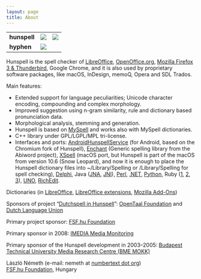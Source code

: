 ```yaml
---
layout: page
title: About
---
```

<table>
<tr>
  <td><b>hunspell</b></td>
  <td><a href="https://travis-ci.org/hunspell/hunspell"><img src="https://travis-ci.org/hunspell/hunspell.svg?branch=master"></a></td>
  <td><a href="https://ci.appveyor.com/project/hunspell-bot/hunspell-n4uof"><img src="https://ci.appveyor.com/api/projects/status/ecxsq3s4j2b9n965/branch/master?svg=true"></a></td>
</tr>
<tr>
  <td><b>hyphen</b></td>
  <td><a href="https://travis-ci.org/hunspell/hyphen"><img src="https://travis-ci.org/hunspell/hyphen.svg?branch=master"></a></td>
  <td></td>
</tr>
</table>

Hunspell is the spell checker of [LibreOffice](http://www.libreoffice.org/), [OpenOffice.org](http://www.openoffice.org/), [Mozilla Firefox 3 & Thunderbird](http://www.mozilla.com/en-US), Google Chrome, and it is also used by proprietary software packages, like macOS, InDesign, memoQ, Opera and SDL Trados.

Main features:

* Extended support for language peculiarities; Unicode character encoding, compounding and complex morphology.
* Improved suggestion using n-gram similarity, rule and dictionary based pronunciation data.
* Morphological analysis, stemming and generation.
* Hunspell is based on [MySpell](http://lingucomponent.openoffice.org/MySpell-3.zip) and works also with MySpell dictionaries.
* C++ library under GPL/LGPL/MPL tri-license.
* Interfaces and ports: [AndroidHunspellService](https://github.com/mweimerskirch/AndroidHunspellService) (for Android, based on the Chromium fork of Hunspell), [Enchant](http://www.abisource.com/enchant/) (Generic spelling library from the Abiword project), [XSpell](http://sourceforge.net/projects/openxspell/) (macOS port, but Hunspell is part of the macOS from version 10.6 (Snow Leopard), and now it is enough to place the Hunspell dictionary files into ~/Library/Spelling or /Library/Spelling for spell checking), [Delphi](http://downloads.sourceforge.net/hunspell/delphi.zip), Java ([JNA](http://dion.swamp.dk/hunspell.html), [JNI](http://tkltrans.sourceforge.net/magyar/huncheck.tar.gz)), [Perl](http://search.cpan.org/~eleonora/text_hunspell_1.2/Hunspell.pm), [.NET](http://nhunspell.sourceforge.net/), [Python](https://pypi.python.org/pypi/org.keyphrene), Ruby ([1](http://rubyforge.org/projects/ruby-hunspell/), [2](http://rubyforge.org/projects/hunspell), [3](http://rubygems.org/gems/hunspell-ffi)), [UNO](http://downloads.sourceforge.net/hunspell/hunspell_UNO_1.2.tar.gz), [RichEdit](http://sourceforge.net/projects/hunspell/files/Misc/RichEdit/).

Dictionaries (in [LibreOffice](http://cgit.freedesktop.org/libreoffice/dictionaries/tree/), [LibreOffice extensions](http://extensions.libreoffice.org/extensions?getCategories=Dictionary&getCompatibility=any&sort_on=positive_ratings&path=%2FLibreOffice-Extensions-and-Templates%2Fextension-center&portal_type=PSCProject&SearchableText=), [Mozilla Add-Ons](https://addons.mozilla.org/en-us/firefox/language-tools/))

Sponsors of project “[Dutchspell in Hunspell](http://sf.own-it.nl/wiki/opentaal/Wijzigingen_in_Hunspell_die_voor_ons_worden_gemaakt)”: [OpenTaal Foundation](http://www.opentaal.org/) and [Dutch Language Union](http://taalunieversum.org/en/)

Primary project sponsor: [FSF.hu Foundation](http://www.fsf.hu/)

Primary sponsor in 2008: [IMEDIA Media Monitoring](http://www.imedia.hu/)

Primary sponsor of the Hunspell development in 2003–2005: [Budapest Technical University Media Research Centre (BME MOKK)](http://mokk.bme.hu/)

László Németh (e-mail: nemeth at [numbertext dot org](http://www.numbertext.org/))  
[FSF.hu Foundation](http://www.fsf.hu/about-us), Hungary
